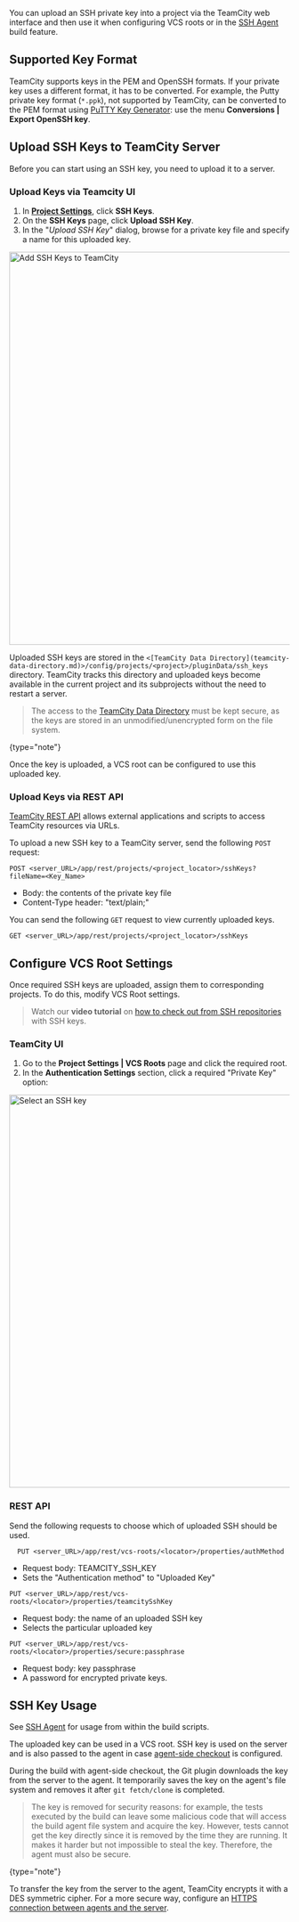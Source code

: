 [//]: # (title: SSH Keys Management)
[//]: # (auxiliary-id: SSH Keys Management)

You can upload an SSH private key into a project via the TeamCity web interface and then use it when configuring VCS roots or in the [SSH Agent](ssh-agent.md) build feature.

## Supported Key Format

TeamCity supports keys in the PEM and OpenSSH formats. If your private key uses a different format, it has to be converted. For example, the Putty private key format (`*.ppk`), not supported by TeamCity, can be converted to the PEM format using [PuTTY Key Generator](https://www.puttygen.com/): use the menu  __Conversions | Export OpenSSH key__.

## Upload SSH Keys to TeamCity Server

Before you can start using an SSH key, you need to upload it to a server.

### Upload Keys via Teamcity UI

1. In __[Project Settings](creating-and-editing-projects.md#Managing+Project)__, click __SSH Keys__. 
2. On the __SSH Keys__ page, click __Upload SSH Key__.
3. In the "_Upload SSH Key_" dialog, browse for a private key file and specify a name for this uploaded key.

<img src="ssh-keys.png" width="706" alt="Add SSH Keys to TeamCity"/>

Uploaded SSH keys are stored in the `<[TeamCity Data Directory](teamcity-data-directory.md)>/config/projects/<project>/pluginData/ssh_keys` directory. TeamCity tracks this directory and uploaded keys become available in the current project and its subprojects without the need to restart a server.


> The access to the [TeamCity Data Directory](teamcity-data-directory.md) must be kept secure, as the keys are stored in an unmodified/unencrypted form on the file system.
>
{type="note"}

Once the key is uploaded, a VCS root can be configured to use this uploaded key.


### Upload Keys via REST API

[TeamCity REST API](teamcity-rest-api.md) allows external applications and scripts to access TeamCity resources via URLs.

To upload a new SSH key to a TeamCity server, send the following `POST` request:

```Plain Text
POST <server_URL>/app/rest/projects/<project_locator>/sshKeys?fileName=<Key_Name>
```

* Body: the contents of the private key file
* Content-Type header: "text/plain;"


You can send the following `GET` request to view currently uploaded keys.

```Plain Text
GET <server_URL>/app/rest/projects/<project_locator>/sshKeys
```


## Configure VCS Root Settings

Once required SSH keys are uploaded, assign them to corresponding projects. To do this, modify VCS Root settings.

> Watch our **video tutorial** on [how to check out from SSH repositories](https://www.youtube.com/watch?v=nUTb1BjMMoE) with SSH keys.


### TeamCity UI

1. Go to the **Project Settings | VCS Roots** page and click the required root.
2. In the **Authentication Settings** section, click a required "Private Key" option:
   <include src="git.md" include-id="ssh-key-options"/>

<img src="dk-selectSshKeyOptions.png" width="706" alt="Select an SSH key"/>


### REST API

Send the following requests to choose which of uploaded SSH should be used.

```Plain Text
  PUT <server_URL>/app/rest/vcs-roots/<locator>/properties/authMethod
  ```

* Request body: TEAMCITY_SSH_KEY
* Sets the "Authentication method" to "Uploaded Key"

```Plain Text
PUT <server_URL>/app/rest/vcs-roots/<locator>/properties/teamcitySshKey
```

* Request body: the name of an uploaded SSH key
* Selects the particular uploaded key

```Plain Text
PUT <server_URL>/app/rest/vcs-roots/<locator>/properties/secure:passphrase
```

* Request body: key passphrase
* A password for encrypted private keys.







## SSH Key Usage

See [SSH Agent](ssh-agent.md) for usage from within the build scripts.

The uploaded key can be used in a VCS root. SSH key is used on the server and is also passed to the agent in case [agent-side checkout](vcs-checkout-mode.md#agent-checkout) is configured.

During the build with agent-side checkout, the Git plugin downloads the key from the server to the agent. It temporarily saves the key on the agent's file system and removes it after `git fetch/clone` is completed.



> The key is removed for security reasons: for example, the tests executed by the build can leave some malicious code that will access the build agent file system and acquire the key. However, tests cannot get the key directly since it is removed by the time they are running. It makes it harder but not impossible to steal the key. Therefore, the agent must also be secure.
> 
{type="note"}

To transfer the key from the server to the agent, TeamCity encrypts it with a DES symmetric cipher. For a more secure way, configure an [HTTPS connection between agents and the server](using-https-to-access-teamcity-server.md).
